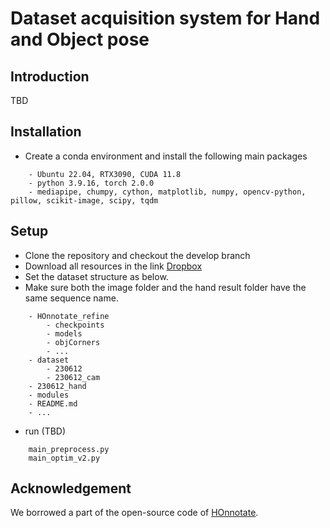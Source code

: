 # Dataset acquisition system for Hand and Object pose
## Introduction
TBD


## Installation

- Create a conda environment and install the following main packages

```
    - Ubuntu 22.04, RTX3090, CUDA 11.8
    - python 3.9.16, torch 2.0.0
    - mediapipe, chumpy, cython, matplotlib, numpy, opencv-python, pillow, scikit-image, scipy, tqdm
```



## Setup

- Clone the repository and checkout the develop branch
- Download all resources in the link [Dropbox](https://www.dropbox.com/scl/fo/un34gknh23o8sr559j2d3/h?dl=0&rlkey=6ds7v183pp4htjy8hp1kq6wlh)
- Set the dataset structure as below. 
- Make sure both the image folder and the hand result folder have the same sequence name.


```
    - HOnnotate_refine
        - checkpoints
        - models
        - objCorners
    	- ...
    - dataset
        - 230612
        - 230612_cam
	- 230612_hand
    - modules
    - README.md
    - ...
```



- run (TBD)
```
	main_preprocess.py
	main_optim_v2.py
```


## Acknowledgement
We borrowed a part of the open-source code of [HOnnotate](https://github.com/shreyashampali/HOnnotate?). 

